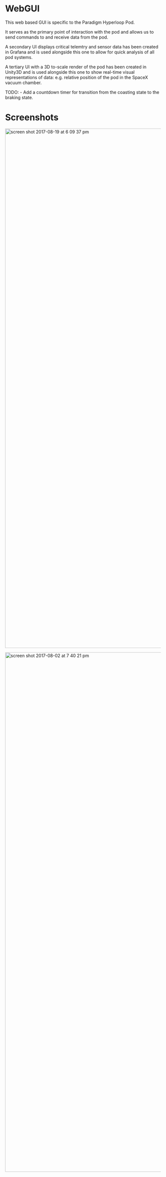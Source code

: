 # WebGUI

This web based GUI is specific to the Paradigm Hyperloop Pod. 

It serves as the primary point of interaction with the pod and allows us to send commands to and receive data from the pod.

A secondary UI displays critical telemtry and sensor data has been created in Grafana and is used alongside this one to allow for quick analysis of all pod systems.

A tertiary UI with a 3D to-scale render of the pod has been created in Unity3D and is used alongside this one to show real-time visual representations of data: e.g. relative position of the pod in the SpaceX vacuum chamber. 

TODO:
	-	Add a countdown timer for transition from the coasting state to the braking state. 
 
# Screenshots

<img width="1680" alt="screen shot 2017-08-19 at 6 09 37 pm" src="https://user-images.githubusercontent.com/24739064/29491243-c7a43942-8509-11e7-9b52-d8f8ea68c13b.png">

<img width="1680" alt="screen shot 2017-08-02 at 7 40 21 pm" 
src="https://user-images.githubusercontent.com/24739064/28900011-191aa230-77bc-11e7-9e13-8dd2946c6afe.png">
